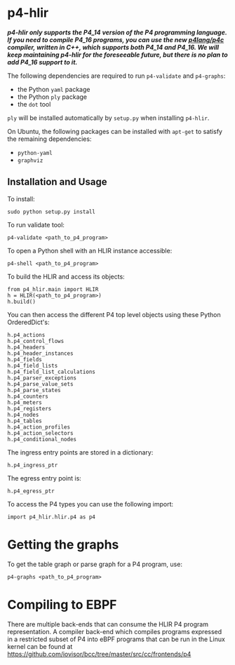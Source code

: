 p4-hlir
==========

***p4-hlir only supports the P4_14 version of the P4 programming language. If
   you need to compile P4_16 programs, you can use the new
   [p4lang/p4c](https://github.com/p4lang/p4c) compiler, written in C++, which
   supports both P4_14 and P4_16. We will keep maintaining p4-hlir for the
   foreseeable future, but there is no plan to add P4_16 support to it.***

The following dependencies are required to run `p4-validate` and `p4-graphs`:
- the Python `yaml` package
- the Python `ply` package
- the `dot` tool

`ply` will be installed automatically by `setup.py` when installing `p4-hlir`.

On Ubuntu, the following packages can be installed with `apt-get` to satisfy the
remaining dependencies:
- `python-yaml`
- `graphviz`

Installation and Usage
----------------------

To install:
```
sudo python setup.py install
```

To run validate tool:
```
p4-validate <path_to_p4_program>
```

To open a Python shell with an HLIR instance accessible:
```
p4-shell <path_to_p4_program>
```

To build the HLIR and access its objects:
```
from p4_hlir.main import HLIR
h = HLIR(<path_to_p4_program>)
h.build()
```

You can then access the different P4 top level objects using these Python
OrderedDict's:
```
h.p4_actions
h.p4_control_flows
h.p4_headers
h.p4_header_instances
h.p4_fields
h.p4_field_lists
h.p4_field_list_calculations
h.p4_parser_exceptions
h.p4_parse_value_sets
h.p4_parse_states
h.p4_counters
h.p4_meters
h.p4_registers
h.p4_nodes
h.p4_tables
h.p4_action_profiles
h.p4_action_selectors
h.p4_conditional_nodes
```

The ingress entry points are stored in a dictionary:
```
h.p4_ingress_ptr
```

The egress entry point is:
```
h.p4_egress_ptr
```


To access the P4 types you can use the following import:
```
import p4_hlir.hlir.p4 as p4
```


# Getting the graphs

To get the table graph or parse graph for a P4 program, use:
```
p4-graphs <path_to_p4_program>
```

# Compiling to EBPF

There are multiple back-ends that can consume the HLIR P4 program representation.
A compiler back-end which compiles programs expressed in a restricted subset of P4
into eBPF programs that can be run in the Linux kernel can be found at
https://github.com/iovisor/bcc/tree/master/src/cc/frontends/p4
